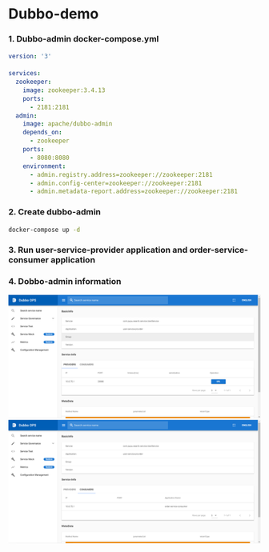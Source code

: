 # Dubbo-demo

### 1. Dubbo-admin docker-compose.yml
```yml
version: '3'

services:
  zookeeper:
    image: zookeeper:3.4.13
    ports:
      - 2181:2181
  admin:
    image: apache/dubbo-admin
    depends_on:
      - zookeeper
    ports:
      - 8080:8080
    environment:
      - admin.registry.address=zookeeper://zookeeper:2181
      - admin.config-center=zookeeper://zookeeper:2181
      - admin.metadata-report.address=zookeeper://zookeeper:2181
```

### 2. Create dubbo-admin 
```bash
docker-compose up -d
```

### 3. Run user-service-provider application and order-service-consumer application

### 4. Dobbo-admin information
<img src='./assets/service-provider.png'>
<img src='./assets/service-consumer.png'>
